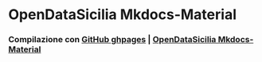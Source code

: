 # OpenDataSicilia Mkdocs-Material

### Compilazione con [GitHub ghpages](https://squidfunk.github.io/mkdocs-material/publishing-your-site/#with-github-actions) | [OpenDataSicilia Mkdocs-Material](#)


